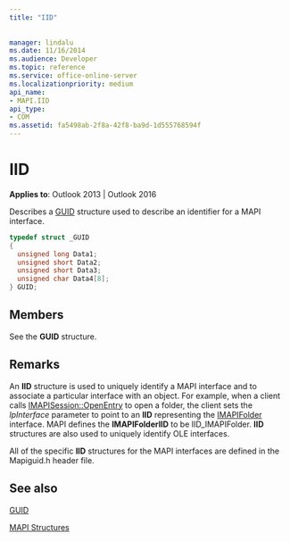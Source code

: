 ```yaml
---
title: "IID"
 
 
manager: lindalu
ms.date: 11/16/2014
ms.audience: Developer
ms.topic: reference
ms.service: office-online-server
ms.localizationpriority: medium
api_name:
- MAPI.IID
api_type:
- COM
ms.assetid: fa5498ab-2f8a-42f8-ba9d-1d555768594f
---
```


# IID

  
  
**Applies to**: Outlook 2013 | Outlook 2016 
  
Describes a [GUID](guid.md) structure used to describe an identifier for a MAPI interface. 
  
```cpp
typedef struct _GUID
{
  unsigned long Data1;
  unsigned short Data2;
  unsigned short Data3;
  unsigned char Data4[8];
} GUID;

```

## Members

See the **GUID** structure. 
  
## Remarks

An **IID** structure is used to uniquely identify a MAPI interface and to associate a particular interface with an object. For example, when a client calls [IMAPISession::OpenEntry](imapisession-openentry.md) to open a folder, the client sets the  _lpInterface_ parameter to point to an **IID** representing the [IMAPIFolder](imapifolderimapicontainer.md) interface. MAPI defines the **IMAPIFolderIID** to be IID_IMAPIFolder. **IID** structures are also used to uniquely identify OLE interfaces. 
  
All of the specific **IID** structures for the MAPI interfaces are defined in the Mapiguid.h header file. 
  
## See also



[GUID](guid.md)


[MAPI Structures](mapi-structures.md)

